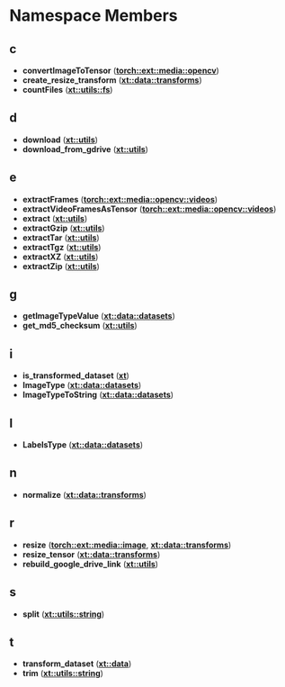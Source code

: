 
# Namespace Members



## c

* **convertImageToTensor** ([**torch::ext::media::opencv**](namespacetorch_1_1ext_1_1media_1_1opencv.md))
* **create\_resize\_transform** ([**xt::data::transforms**](namespacext_1_1data_1_1transforms.md))
* **countFiles** ([**xt::utils::fs**](namespacext_1_1utils_1_1fs.md))


## d

* **download** ([**xt::utils**](namespacext_1_1utils.md))
* **download\_from\_gdrive** ([**xt::utils**](namespacext_1_1utils.md))


## e

* **extractFrames** ([**torch::ext::media::opencv::videos**](namespacetorch_1_1ext_1_1media_1_1opencv_1_1videos.md))
* **extractVideoFramesAsTensor** ([**torch::ext::media::opencv::videos**](namespacetorch_1_1ext_1_1media_1_1opencv_1_1videos.md))
* **extract** ([**xt::utils**](namespacext_1_1utils.md))
* **extractGzip** ([**xt::utils**](namespacext_1_1utils.md))
* **extractTar** ([**xt::utils**](namespacext_1_1utils.md))
* **extractTgz** ([**xt::utils**](namespacext_1_1utils.md))
* **extractXZ** ([**xt::utils**](namespacext_1_1utils.md))
* **extractZip** ([**xt::utils**](namespacext_1_1utils.md))


## g

* **getImageTypeValue** ([**xt::data::datasets**](namespacext_1_1data_1_1datasets.md))
* **get\_md5\_checksum** ([**xt::utils**](namespacext_1_1utils.md))


## i

* **is\_transformed\_dataset** ([**xt**](namespacext.md))
* **ImageType** ([**xt::data::datasets**](namespacext_1_1data_1_1datasets.md))
* **ImageTypeToString** ([**xt::data::datasets**](namespacext_1_1data_1_1datasets.md))


## l

* **LabelsType** ([**xt::data::datasets**](namespacext_1_1data_1_1datasets.md))


## n

* **normalize** ([**xt::data::transforms**](namespacext_1_1data_1_1transforms.md))


## r

* **resize** ([**torch::ext::media::image**](namespacetorch_1_1ext_1_1media_1_1image.md), [**xt::data::transforms**](namespacext_1_1data_1_1transforms.md))
* **resize\_tensor** ([**xt::data::transforms**](namespacext_1_1data_1_1transforms.md))
* **rebuild\_google\_drive\_link** ([**xt::utils**](namespacext_1_1utils.md))


## s

* **split** ([**xt::utils::string**](namespacext_1_1utils_1_1string.md))


## t

* **transform\_dataset** ([**xt::data**](namespacext_1_1data.md))
* **trim** ([**xt::utils::string**](namespacext_1_1utils_1_1string.md))




